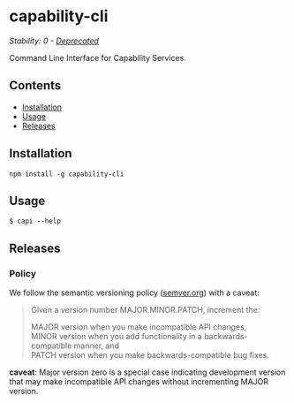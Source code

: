 # capability-cli

_Stability: 0 - [Deprecated](https://github.com/tristanls/stability-index#stability-0---deprecated)_

Command Line Interface for Capability Services.

## Contents

  * [Installation](#installation)
  * [Usage](#usage)
  * [Releases](#releases)

## Installation

    npm install -g capability-cli

## Usage

    $ capi --help

## Releases

### Policy

We follow the semantic versioning policy ([semver.org](http://semver.org/)) with a caveat:

> Given a version number MAJOR.MINOR.PATCH, increment the:
>
>MAJOR version when you make incompatible API changes,<br/>
>MINOR version when you add functionality in a backwards-compatible manner, and<br/>
>PATCH version when you make backwards-compatible bug fixes.

**caveat**: Major version zero is a special case indicating development version that may make incompatible API changes without incrementing MAJOR version.
